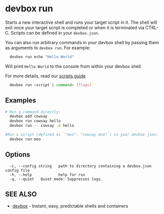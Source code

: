 # devbox run

Starts a new interactive shell and runs your target script in it. The shell will exit once your target script is completed or when it is terminated via CTRL-C. Scripts can be defined in your `devbox.json`.

You can also run arbitrary commands in your devbox shell by passing them as arguments to `devbox run`. For example: 

```bash
  devbox run echo "Hello World"
```
Will print `Hello World` to the console from within your devbox shell. 

For more details, read our [scripts guide](../guides/scripts.md)

```bash
  devbox run <script | command> [flags]
```


## Examples

```bash
# Run a command directly:
  devbox add cowsay
  devbox run cowsay hello
  devbox run -- cowsay -d hello

#Run a script (defined as `"moo": "cowsay moo"`) in your devbox.json:
  devbox run moo
```

## Options

```text
  -c, --config string   path to directory containing a devbox.json config file
  -h, --help            help for run
  -q, --quiet   Quiet mode: Suppresses logs.
```

## SEE ALSO

* [devbox](./devbox.md)	 - Instant, easy, predictable shells and containers

